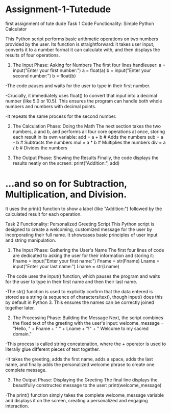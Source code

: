 # Assignment-1-Tutedude
first assignment of tute dude
Task 1 Code Functionality: Simple Python Calculator

This Python script performs basic arithmetic operations on two numbers provided by the user. Its function is straightforward: it takes user input, converts it to a number format it can calculate with, and then displays the results of four operations.

1. The Input Phase: Asking for Numbers
The first four lines handleuser:
a = input("Enter your first number:")
a = float(a)
b = input("Enter your second number:")
b = float(b)

-The code pauses and waits for the user to type in their first number.

-Crucially, it immediately uses float() to convert that input into a decimal number (like 5.0 or 10.5). This ensures the program can handle both whole numbers and numbers with decimal points.

-It repeats the same process for the second number.

2. The Calculation Phase: Doing the Math
The next section takes the two numbers, a and b, and performs all four core operations at once, storing each result in its own variable:
add = a + b    # Adds the numbers
sub = a - b    # Subtracts the numbers
mul = a * b    # Multiplies the numbers
div = a / b    # Divides the numbers

3. The Output Phase: Showing the Results
Finally, the code displays the results neatly on the screen:
print("Addition:", add)
# ...and so on for Subtraction, Multiplication, and Division.
It uses the print() function to show a label (like "Addition:") followed by the calculated result for each operation.



Task 2 Functionality: Personalized Greeting Script
This Python script is designed to create a welcoming, customized message for the user by incorporating their full name. It showcases basic principles of user input and string manipulation.

1. The Input Phase: Gathering the User's Name
The first four lines of code are dedicated to asking the user for their information and storing it:
Fname = input("Enter your first name:")
Fname = str(Fname)
Lname = input("Enter your last name:")
Lname = str(Lname)

-The code uses the input() function, which pauses the program and waits for the user to type in their first name and then their last name.

-The str() function is used to explicitly confirm that the data entered is stored as a string (a sequence of characters/text), though input() does this by default in Python 3. This ensures the names can be correctly joined together later.

2. The Processing Phase: Building the Message
Next, the script combines the fixed text of the greeting with the user's input:
welcome_message = "Hello, " + Fname + " " + Lname + "!" + " Welcome to my sacred domain."

-This process is called string concatenation, where the + operator is used to literally glue different pieces of text together.

-It takes the greeting, adds the first name, adds a space, adds the last name, and finally adds the personalized welcome phrase to create one complete message.

3. The Output Phase: Displaying the Greeting
The final line displays the beautifully constructed message to the user:
print(welcome_message)

-The print() function simply takes the complete welcome_message variable and displays it on the screen, creating a personalized and engaging interaction.


